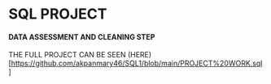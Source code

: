 # SQL PROJECT

#### DATA ASSESSMENT AND CLEANING STEP

THE FULL PROJECT CAN BE SEEN (HERE)[https://github.com/akpanmary46/SQL1/blob/main/PROJECT%20WORK.sql]
